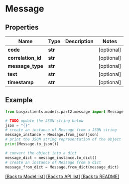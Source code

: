 # Message


## Properties

Name | Type | Description | Notes
------------ | ------------- | ------------- | -------------
**code** | **str** |  | [optional] 
**correlation_id** | **str** |  | [optional] 
**message_type** | **str** |  | [optional] 
**text** | **str** |  | [optional] 
**timestamp** | **str** |  | [optional] 

## Example

```python
from basyxclients.models.part2.message import Message

# TODO update the JSON string below
json = "{}"
# create an instance of Message from a JSON string
message_instance = Message.from_json(json)
# print the JSON string representation of the object
print(Message.to_json())

# convert the object into a dict
message_dict = message_instance.to_dict()
# create an instance of Message from a dict
message_from_dict = Message.from_dict(message_dict)
```
[[Back to Model list]](../README.md#documentation-for-models) [[Back to API list]](../README.md#documentation-for-api-endpoints) [[Back to README]](../README.md)


